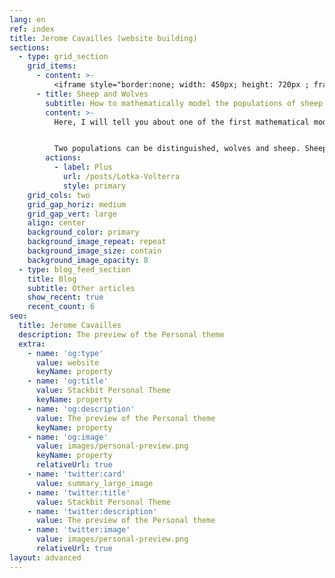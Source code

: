 ```yaml
---
lang: en
ref: index
title: Jerome Cavailles (website building)
sections:
  - type: grid_section
    grid_items:
      - content: >-
          <iframe style="border:none; width: 450px; height: 720px ; frameborder: 0" scrolling="no" src="../../simulations/predation_home.html" ></iframe>
      - title: Sheep and Wolves
        subtitle: How to mathematically model the populations of sheep and wolves?
        content: >-
          Here, I will tell you about one of the first mathematical models in population ecology, it is the Lotka Volterra system. To launch the simulation, click on "setup", then on "go".


          Two populations can be distinguished, wolves and sheep. Sheep eat grass and breed regularly. They can be eaten by wolves. Wolves need to eat sheep to be able to reproduce themselves, and if they don't eat enough, they end up dying.
        actions:
          - label: Plus
            url: /posts/Lotka-Volterra
            style: primary
    grid_cols: two
    grid_gap_horiz: medium
    grid_gap_vert: large
    align: center
    background_color: primary
    background_image_repeat: repeat
    background_image_size: contain
    background_image_opacity: 8
  - type: blog_feed_section
    title: Blog
    subtitle: Other articles
    show_recent: true
    recent_count: 6
seo:
  title: Jerome Cavailles
  description: The preview of the Personal theme
  extra:
    - name: 'og:type'
      value: website
      keyName: property
    - name: 'og:title'
      value: Stackbit Personal Theme
      keyName: property
    - name: 'og:description'
      value: The preview of the Personal theme
      keyName: property
    - name: 'og:image'
      value: images/personal-preview.png
      keyName: property
      relativeUrl: true
    - name: 'twitter:card'
      value: summary_large_image
    - name: 'twitter:title'
      value: Stackbit Personal Theme
    - name: 'twitter:description'
      value: The preview of the Personal theme
    - name: 'twitter:image'
      value: images/personal-preview.png
      relativeUrl: true
layout: advanced
---
```



<!-- Global site tag (gtag.js) - Google Analytics -->
<script async src="https://www.googletagmanager.com/gtag/js?id=G-VPTWJKGKTG"></script>
<script>
  window.dataLayer = window.dataLayer || [];
  function gtag(){dataLayer.push(arguments);}
  gtag('js', new Date());

  gtag('config', 'G-VPTWJKGKTG');
</script>
